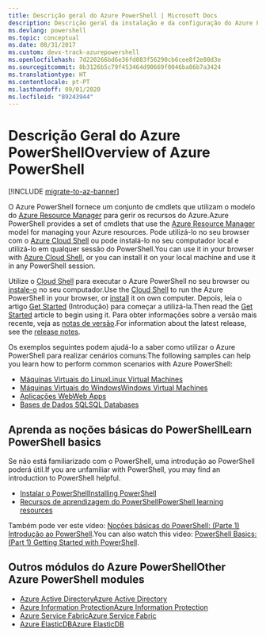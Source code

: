 ```yaml
---
title: Descrição geral do Azure PowerShell | Microsoft Docs
description: Descrição geral da instalação e da configuração do Azure PowerShell.
ms.devlang: powershell
ms.topic: conceptual
ms.date: 08/31/2017
ms.custom: devx-track-azurepowershell
ms.openlocfilehash: 7d220266bd6e36fd083f56290cb6cee8f2e80d3e
ms.sourcegitcommit: 8b3126b5c79f453464d90669f0046ba86b7a3424
ms.translationtype: HT
ms.contentlocale: pt-PT
ms.lasthandoff: 09/01/2020
ms.locfileid: "89243944"
---
```

# <a name="overview-of-azure-powershell"></a><span data-ttu-id="dcf3a-103">Descrição Geral do Azure PowerShell</span><span class="sxs-lookup"><span data-stu-id="dcf3a-103">Overview of Azure PowerShell</span></span>

[!INCLUDE [migrate-to-az-banner](../../includes/migrate-to-az-banner.md)]

<span data-ttu-id="dcf3a-104">O Azure PowerShell fornece um conjunto de cmdlets que utilizam o modelo do [Azure Resource Manager](/azure/azure-resource-manager/resource-group-overview) para gerir os recursos do Azure.</span><span class="sxs-lookup"><span data-stu-id="dcf3a-104">Azure PowerShell provides a set of cmdlets that use the [Azure Resource Manager](/azure/azure-resource-manager/resource-group-overview) model for managing your Azure resources.</span></span> <span data-ttu-id="dcf3a-105">Pode utilizá-lo no seu browser com o [Azure Cloud Shell](/azure/cloud-shell/overview) ou pode instalá-lo no seu computador local e utilizá-lo em qualquer sessão do PowerShell.</span><span class="sxs-lookup"><span data-stu-id="dcf3a-105">You can use it in your browser with [Azure Cloud Shell](/azure/cloud-shell/overview), or you can install it on your local machine and use it in any PowerShell session.</span></span>

<span data-ttu-id="dcf3a-106">Utilize o [Cloud Shell](/azure/cloud-shell/overview) para executar o Azure PowerShell no seu browser ou [instale-o](install-azurerm-ps.md) no seu computador.</span><span class="sxs-lookup"><span data-stu-id="dcf3a-106">Use the [Cloud Shell](/azure/cloud-shell/overview) to run the Azure PowerShell in your browser, or [install](install-azurerm-ps.md) it on own computer.</span></span> <span data-ttu-id="dcf3a-107">Depois, leia o artigo [Get Started](get-started-azureps.md) (Introdução) para começar a utilizá-la.</span><span class="sxs-lookup"><span data-stu-id="dcf3a-107">Then read the [Get Started](get-started-azureps.md) article to begin using it.</span></span> <span data-ttu-id="dcf3a-108">Para obter informações sobre a versão mais recente, veja as [notas de versão](release-notes-azureps.md).</span><span class="sxs-lookup"><span data-stu-id="dcf3a-108">For information about the latest release, see the [release notes](release-notes-azureps.md).</span></span>

<span data-ttu-id="dcf3a-109">Os exemplos seguintes podem ajudá-lo a saber como utilizar o Azure PowerShell para realizar cenários comuns:</span><span class="sxs-lookup"><span data-stu-id="dcf3a-109">The following samples can help you learn how to perform common scenarios with Azure PowerShell:</span></span>

- [<span data-ttu-id="dcf3a-110">Máquinas Virtuais do Linux</span><span class="sxs-lookup"><span data-stu-id="dcf3a-110">Linux Virtual Machines</span></span>](/azure/virtual-machines/virtual-machines-linux-powershell-samples?toc=/powershell/azure/toc.json)
- [<span data-ttu-id="dcf3a-111">Máquinas Virtuais do Windows</span><span class="sxs-lookup"><span data-stu-id="dcf3a-111">Windows Virtual Machines</span></span>](/azure/virtual-machines/virtual-machines-windows-powershell-samples?toc=/powershell/azure/toc.json)
- [<span data-ttu-id="dcf3a-112">Aplicações Web</span><span class="sxs-lookup"><span data-stu-id="dcf3a-112">Web Apps</span></span>](/azure/app-service-web/app-service-powershell-samples?toc=/powershell/azure/toc.json)
- [<span data-ttu-id="dcf3a-113">Bases de Dados SQL</span><span class="sxs-lookup"><span data-stu-id="dcf3a-113">SQL Databases</span></span>](/azure/sql-database/sql-database-powershell-samples?toc=/powershell/azure/toc.json)

## <a name="learn-powershell-basics"></a><span data-ttu-id="dcf3a-114">Aprenda as noções básicas do PowerShell</span><span class="sxs-lookup"><span data-stu-id="dcf3a-114">Learn PowerShell basics</span></span>

<span data-ttu-id="dcf3a-115">Se não está familiarizado com o PowerShell, uma introdução ao PowerShell poderá útil.</span><span class="sxs-lookup"><span data-stu-id="dcf3a-115">If you are unfamiliar with PowerShell, you may find an introduction to PowerShell helpful.</span></span>

- [<span data-ttu-id="dcf3a-116">Instalar o PowerShell</span><span class="sxs-lookup"><span data-stu-id="dcf3a-116">Installing PowerShell</span></span>](/powershell/scripting/install/installing-powershell)
- [<span data-ttu-id="dcf3a-117">Recursos de aprendizagem do PowerShell</span><span class="sxs-lookup"><span data-stu-id="dcf3a-117">PowerShell learning resources</span></span>](/powershell/scripting/learn/more-powershell-learning)

<span data-ttu-id="dcf3a-118">Também pode ver este vídeo: [Noções básicas do PowerShell: (Parte 1) Introdução ao PowerShell](https://channel9.msdn.com/Blogs/Taste-of-Premier/PowerShellBasicsPart1).</span><span class="sxs-lookup"><span data-stu-id="dcf3a-118">You can also watch this video: [PowerShell Basics: (Part 1) Getting Started with PowerShell](https://channel9.msdn.com/Blogs/Taste-of-Premier/PowerShellBasicsPart1).</span></span>

## <a name="other-azure-powershell-modules"></a><span data-ttu-id="dcf3a-119">Outros módulos do Azure PowerShell</span><span class="sxs-lookup"><span data-stu-id="dcf3a-119">Other Azure PowerShell modules</span></span>

- [<span data-ttu-id="dcf3a-120">Azure Active Directory</span><span class="sxs-lookup"><span data-stu-id="dcf3a-120">Azure Active Directory</span></span>](/powershell/azure/active-directory/)
- [<span data-ttu-id="dcf3a-121">Azure Information Protection</span><span class="sxs-lookup"><span data-stu-id="dcf3a-121">Azure Information Protection</span></span>](/powershell/azure/aip/)
- [<span data-ttu-id="dcf3a-122">Azure Service Fabric</span><span class="sxs-lookup"><span data-stu-id="dcf3a-122">Azure Service Fabric</span></span>](/powershell/azure/service-fabric/)
- [<span data-ttu-id="dcf3a-123">Azure ElasticDB</span><span class="sxs-lookup"><span data-stu-id="dcf3a-123">Azure ElasticDB</span></span>](/powershell/azure/elasticdbjobs/)
